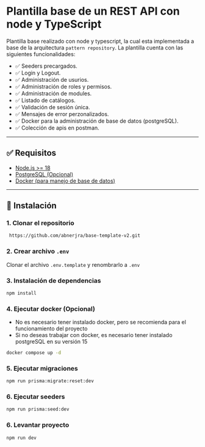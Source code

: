 # Plantilla base de un REST API con node y TypeScript

Plantilla base realizado con node y typescript, la cual esta implementada a base de la arquitectura `pattern repository`.
La plantilla cuenta con las siguientes funcionalidades:

- ✅ Seeders precargados.
- ✅ Login y Logout.
- ✅ Administración de usurios.
- ✅ Administración de roles y permisos.
- ✅ Administración de modules.
- ✅ Listado de catálogos.
- ✅ Validación de sesión única.
- ✅ Mensajes de error perzonalizados.
- ✅ Docker para la administración de base de datos (postgreSQL).
- ✅ Colección de apis en postman.

---

## ✅ Requisitos

- [Node.js >= 18](https://nodejs.org/es/download)
- [PostgreSQL (Opcional)](https://www.postgresql.org/download/)
- [Docker (para manejo de base de datos)](https://www.docker.com/get-started/)

---

## 🚀 Instalación

### 1. Clonar el repositorio

```bash
 https://github.com/abnerjra/base-template-v2.git
```

### 2. Crear archivo `.env`

Clonar el archivo `.env.template` y renombrarlo a `.env`

### 3. Instalación de dependencias

```bash
npm install
```

### 4. Ejecutar docker (Opcional)

- No es necesario tener instalado docker, pero se recomienda para el funcionamiento del proyecto
- Si no deseas trabajar con docker, es necesario tener instalado postgreSQL en su versión 15

```bash
docker compose up -d
```

### 5. Ejecutar migraciones

```bash
npm run prisma:migrate:reset:dev
```

### 6. Ejecutar seeders

```bash
npm run prisma:seed:dev
```

### 6. Levantar proyecto

```bash
npm run dev
```
